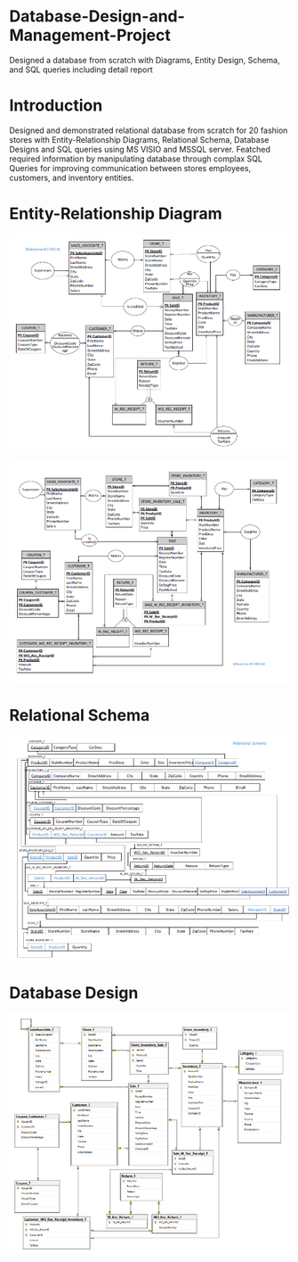 # Database-Design-and-Management-Project
Designed a database from scratch with Diagrams, Entity Design, Schema, and SQL queries including detail report 

# Introduction
Designed and demonstrated relational database from scratch for 20 fashion stores with Entity-Relationship Diagrams, Relational Schema, Database Designs and SQL queries using MS VISIO and MSSQL server. Featched required information by manipulating database through complax SQL Queries for improving communication between stores employees, customers, and inventory entities. 


# Entity-Relationship Diagram

![](https://github.com/romilpatel78/Database-Design-and-Management-Project/blob/master/EERD%201.PNG)

![](https://github.com/romilpatel78/Database-Design-and-Management-Project/blob/master/EERD%202.PNG)

# Relational Schema

![](https://github.com/romilpatel78/Database-Design-and-Management-Project/blob/master/Relational%20Schema.PNG)

# Database Design

![](https://github.com/romilpatel78/Database-Design-and-Management-Project/blob/master/Database%20Diagram.PNG)
